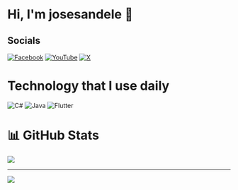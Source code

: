# Hi, I'm josesandele 👋

## Socials
[![Facebook](https://img.shields.io/badge/Facebook-%231877F2.svg?logo=Facebook&logoColor=white)](https://facebook.com/josesandele)
[![YouTube](https://img.shields.io/badge/YouTube-%23FF0000.svg?logo=YouTube&logoColor=white)](https://youtube.com/@JoCode)
[![X](https://img.shields.io/badge/X-black.svg?logo=X&logoColor=white)](https://x.com/josekatiti)

# Technology that I use daily
![C#](https://img.shields.io/badge/c%23-%23239120.svg?style=for-the-badge&logo=csharp&logoColor=white) ![Java](https://img.shields.io/badge/java-%23ED8B00.svg?style=for-the-badge&logo=openjdk&logoColor=white) ![Flutter](https://img.shields.io/badge/Flutter-%2302569B.svg?style=for-the-badge&logo=Flutter&logoColor=white)

# 📊 GitHub Stats
![](https://github-readme-stats.vercel.app/api?username=josesandele&theme=dark&hide_border=false&include_all_commits=true&count_private=true)<br/>

---

[![](https://visitcount.itsvg.in/api?id=josesandele&icon=0&color=0)](https://visitcount.itsvg.in)

<!-- Proudly created with GPRM ( https://gprm.itsvg.in ) -->
